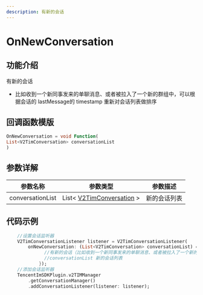 ```yaml
---
description: 有新的会话
---
```


# OnNewConversation

## 功能介绍

有新的会话

* 比如收到一个新同事发来的单聊消息、或者被拉入了一个新的群组中，可以根据会话的 lastMessage的 timestamp 重新对会话列表做排序

## 回调函数模版

```dart
OnNewConversation = void Function(
List<V2TimConversation> conversationList
)
```

## 参数详解

| 参数名称             | 参数类型                                                                       | 参数描述   |
| ---------------- | -------------------------------------------------------------------------- | ------ |
| conversationList | List< [V2TimConversation](../guan-jian-lei/message/v2timconversation.md) > | 新的会话列表 |

## 代码示例

```dart
    //设置会话监听器
    V2TimConversationListener listener = V2TimConversationListener(
        onNewConversation: (List<V2TimConversation> conversationList) => {
              //有新的会话（比如收到一个新同事发来的单聊消息、或者被拉入了一个新的群组中），可以根据会话的 lastMessage -> timestamp 重新对会话列表做排序
              //conversationList 新的会话列表
            });
    //添加会话监听器
    TencentImSDKPlugin.v2TIMManager
        .getConversationManager()
        .addConversationListener(listener: listener);
```
